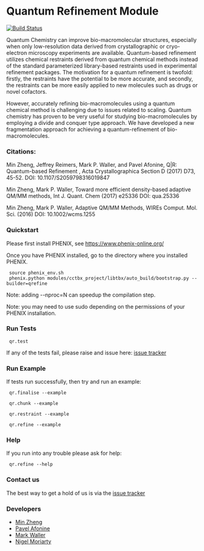 # Quantum Refinement Module

[![Build Status](https://travis-ci.org/qrefine/qrefine.svg?branch=master)](https://travis-ci.org/qrefine/qrefine)

Quantum Chemistry can improve bio-macromolecular structures, especially when only low-resolution data derived from crystallographic or cryo-electron microscopy experiments are available. Quantum-based refinement utilizes chemical restraints derived from quantum chemical methods instead of the standard parameterized library-based restraints used in experimental refinement packages. The motivation for a quantum refinement is twofold: firstly, the restraints have the potential to be more accurate, and secondly, the restraints can be more easily applied to new molecules such as drugs or novel cofactors.

However, accurately refining bio-macromolecules using a quantum chemical method is challenging due to issues related to scaling. Quantum chemistry has proven to be very useful for studying bio-macromolecules by employing a divide and conquer type approach. We have developed a new fragmentation approach for achieving a quantum-refinement of bio-macromolecules.

### Citations:
Min Zheng, Jeffrey Reimers, Mark P. Waller, and Pavel Afonine, Q|R: Quantum-based Refinement , Acta Crystallographica Section D (2017) D73, 45-52. DOI: 10.1107/S2059798316019847

Min Zheng, Mark P. Waller, Toward more efficient density-based adaptive QM/MM methods, Int J. Quant. Chem (2017) e25336
DOI: qua.25336

Min Zheng, Mark P. Waller, Adaptive QM/MM Methods, WIREs Comput. Mol. Sci. (2016) DOI: 10.1002/wcms.1255


### Quickstart

Please first install PHENIX, see https://www.phenix-online.org/
 
Once you have PHENIX installed, go to the directory where you installed PHENIX.

```
 source phenix_env.sh
 phenix.python modules/cctbx_project/libtbx/auto_build/bootstrap.py --builder=qrefine
 ```
 Note: adding --nproc=N can speedup the compilation step.

 Note: you may need to use sudo depending on the permissions of your PHENIX installation.

 ### Run Tests 

``` 
 qr.test
```
If any of the tests fail, please raise and issue here: [issue tracker](https://github.com/qrefine/qr-core/issues)

### Run Example 

If tests run successfully, then try and run an example: 


```
 qr.finalise --example
``` 

```
 qr.chunk --example
``` 
 
```
 qr.restraint --example
```

```
 qr.refine --example
```

### Help 

If you run into any trouble please ask for help:
```
 qr.refine --help
```

### Contact us 

The best way to get a hold of us is via the  [issue tracker](https://github.com/qrefine/qr-core/issues)


### Developers

* [Min Zheng](https://github.com/zhengmin317)
* [Pavel Afonine](https://github.com/pafonine)
* [Mark Waller](https://github.com/mpwaller)
* [Nigel Moriarty](https://github.com/nwmoriarty)



